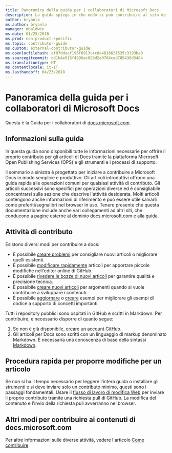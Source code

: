 ```yaml
---
title: Panoramica della guida per i collaboratori di Microsoft Docs
description: La guida spiega in che modo si può contribuire al sito della documentazione Microsoft docs.microsoft.com.
author: bryanla
ms.author: bryanla
manager: mbaldwin
ms.date: 01/25/2018
ms.prod: non-product-specific
ms.topic: contributor-guide
ms.custom: external-contributor-guide
ms.openlocfilehash: af07ddaaf196f6913c4c0a4816621535c3193ba0
ms.sourcegitcommit: dd1b4e915f4996ac029d2a0704ced785438d3484
ms.translationtype: HT
ms.contentlocale: it-IT
ms.lasthandoff: 04/23/2018
---
```

# <a name="microsoft-docs-contributor-guide-overview"></a>Panoramica della guida per i collaboratori di Microsoft Docs

Questa è la Guida per i collaboratori di [docs.microsoft.com](https://docs.microsoft.com).

## <a name="about-this-guide"></a>Informazioni sulla guida

In questa guida sono disponibili tutte le informazioni necessarie per offrire il proprio contributo per gli articoli di Docs tramite la piattaforma Microsoft Open Publishing Services (OPS) e gli strumenti e i processi di supporto.

Il sommario a sinistra è progettato per iniziare a contribuire a Microsoft Docs in modo semplice e produttivo. Gli articoli introduttivi offrono una guida rapida alle operazioni comuni per qualsiasi attività di contributo. Gli articoli successivi sono specifici per operazioni diverse ed è consigliabile concentrarsi sulla sezione che descrive l'attività desiderata. Molti articoli contengono anche informazioni di riferimento e può essere utile salvarli come preferiti/segnalibri nel browser in uso. Tenere presente che questa documentazione include anche vari collegamenti ad altri siti, che conducono a pagine esterne al dominio docs.microsoft.com e alla guida.

## <a name="contribution-tasks"></a>Attività di contributo

Esistono diversi modi per contribuire a docs:

- È possibile [creare problemi](how-to-contribute.md#create-issues) per consigliare nuovi articoli o migliorare quelli esistenti.
- È possibile [modificare rapidamente](how-to-contribute.md#quick-edits) articoli per apportare piccole modifiche nell'editor online di GitHub.
- È possibile [rivedere le bozze di nuovi articoli](how-to-contribute.md#review-new-articles) per garantire qualità e precisione tecnica.
- È possibile [creare nuovi articoli](how-to-contribute.md#create-new-articles) per argomenti quando si vuole contribuire a sviluppare i contenuti.
- È possibile [aggiornare](how-to-contribute.md#update-samples) o [creare](how-to-contribute.md#create-samples) esempi per migliorare gli esempi di codice a supporto di concetti importanti.

Tutti i repository pubblici sono ospitati in GitHub e scritti in Markdown. Per contribuire, è necessario disporre di quanto segue:

1. Se non è già disponibile, [creare un account GitHub](https://github.com/join).
2. Gli articoli per Docs sono scritti con un linguaggio di markup denominato Markdown. È necessaria una conoscenza di base della sintassi [Markdown](https://daringfireball.net/projects/markdown/syntax).

## <a name="quick-start-to-propose-an-article-change"></a>Procedura rapida per proporre modifiche per un articolo

Se non si ha il tempo necessario per leggere l'intera guida o installare gli strumenti e si deve inviare solo un contributo minimo, questi sono i passaggi fondamentali. Usare il [flusso di lavoro di modifica Web](how-to-contribute.md#quick-edits) per inviare il proprio contributo tramite una richiesta pull di GitHub. La modifica del contenuto e l'invio della richiesta pull avverranno nel browser.

## <a name="additional-ways-to-contribute-to-docsmicrosoftcom-content"></a>Altri modi per contribuire ai contenuti di docs.microsoft.com

Per altre informazioni sulle diverse attività, vedere l'articolo [Come contribuire](how-to-contribute.md).

